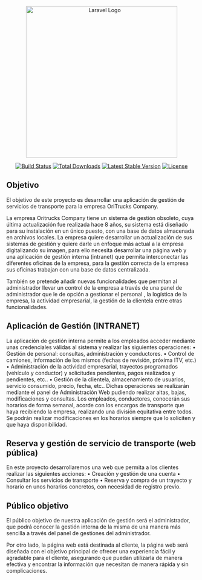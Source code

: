 <p align="center"><a href="https://laravel.com" target="_blank"><img src="https://raw.githubusercontent.com/laravel/art/master/logo-lockup/5%20SVG/2%20CMYK/1%20Full%20Color/laravel-logolockup-cmyk-red.svg" width="400" alt="Laravel Logo"></a></p>

<p align="center">
<a href="https://github.com/laravel/framework/actions"><img src="https://github.com/laravel/framework/workflows/tests/badge.svg" alt="Build Status"></a>
<a href="https://packagist.org/packages/laravel/framework"><img src="https://img.shields.io/packagist/dt/laravel/framework" alt="Total Downloads"></a>
<a href="https://packagist.org/packages/laravel/framework"><img src="https://img.shields.io/packagist/v/laravel/framework" alt="Latest Stable Version"></a>
<a href="https://packagist.org/packages/laravel/framework"><img src="https://img.shields.io/packagist/l/laravel/framework" alt="License"></a>
</p>

## Objetivo

El objetivo de este proyecto es desarrollar una aplicación de gestión de servicios de transporte para la empresa OriTrucks Company.

La empresa Oritrucks Company tiene un sistema de gestión obsoleto, cuya última actualización fue realizada hace 8 años, su sistema está diseñado para su instalación en un único puesto, con una base de datos almacenada en archivos locales. La empresa quiere desarrollar un actualización de sus sistemas de gestión y quiere darle un enfoque más actual a la empresa digitalizando su imagen, para ello necesita desarrollar una página web y una aplicación de gestión interna (intranet) que permita  interconectar las diferentes oficinas de la empresa, para la gestión correcta de la empresa sus oficinas trabajan con una base de datos centralizada.

También se pretende añadir nuevas funcionalidades que permitan al administrador llevar un control de la empresa a través de una panel de administrador que le de opción a gestionar el personal , la logística de la empresa, la actividad empresarial, la gestión de la clientela entre otras funcionalidades.


## Aplicación de Gestión (INTRANET)
La aplicación de gestión interna permite a los empleados acceder mediante unas credenciales válidas al sistema y realizar las siguientes operaciones:
• Gestión de personal: consultas, administración y conductores.
• Control de camiones, información de los mismos (fechas de revisión, próxima ITV, etc.)
• Administración de la actividad empresarial, trayectos programados (vehículo y conductor) y solicitudes pendientes, pagos realizados y pendientes, etc..
• Gestión de la clientela, almacenamiento de usuarios, servicio consumido, precio, fecha, etc..
Dichas operaciones se realizarán mediante el panel de Administración Web pudiendo realizar altas, bajas, modificaciones y consultas. 
Los empleados, conductores, conocerán sus horarios de forma semanal, acorde con los encargos de transporte que haya recibiendo la empresa, realizando una división equitativa entre todos. Se podrán realizar modificaciones en los horarios siempre que lo soliciten y que haya disponibilidad.


## Reserva y gestión de servicio de transporte (web pública)
En este proyecto desarrollaremos una web que permita a los clientes realizar las siguientes acciones:
• Creación y gestión de una cuenta
• Consultar los servicios de transporte 
• Reserva y compra de un trayecto y horario en unos horarios concretos, con necesidad de registro previo. 


## Público objetivo

El público objetivo de nuestra aplicación de gestión será el administrador, que podrá conocer la gestión interna de la misma de una manera más sencilla a través del panel de gestiones del administrador.

Por otro lado, la página web está destinada al cliente, la página web será diseñada con el objetivo principal de ofrecer una experiencia fácil y agradable para el cliente, asegurando que puedan utilizarla de manera efectiva y encontrar la información que necesitan de manera rápida y sin complicaciones.
